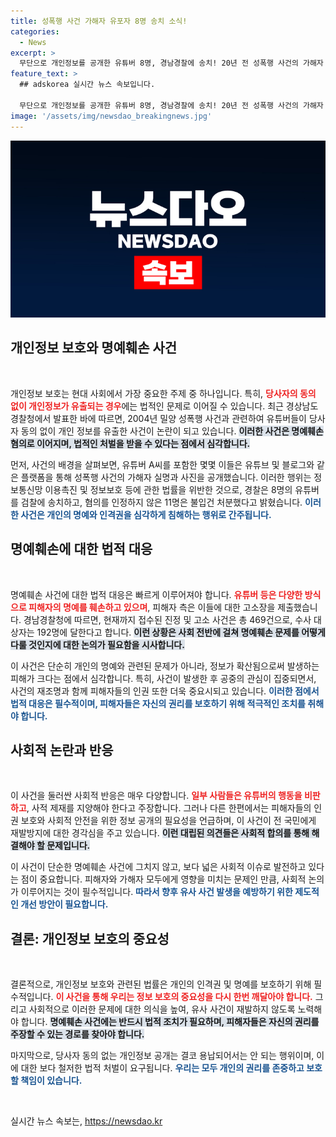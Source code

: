 ```yaml
---
title: 성폭행 사건 가해자 유포자 8명 송치 소식!
categories:
  - News
excerpt: >
  무단으로 개인정보를 공개한 유튜버 8명, 경남경찰에 송치! 20년 전 성폭행 사건의 가해자 신상공개로 물의를 일으킨 이들은 469건의 고소와 함께 수사의 대상이 됐다. 클릭해서 자세히 알아보세요!
feature_text: >
  ## adskorea 실시간 뉴스 속보입니다.

  무단으로 개인정보를 공개한 유튜버 8명, 경남경찰에 송치! 20년 전 성폭행 사건의 가해자 신상공개로 물의를 일으킨 이들은 469건의 고소와 함께 수사의 대상이 됐다. 클릭해서 자세히 알아보세요!
image: '/assets/img/newsdao_breakingnews.jpg'
---
```


<p><img src="/assets/img/newsdao_breakingnews.jpg" alt="adskorea 속보" /></p>

<h2 data-ke-size="size26">개인정보 보호와 명예훼손 사건</h2>

<p data-ke-size="size16">&nbsp;</p>

<p>개인정보 보호는 현대 사회에서 가장 중요한 주제 중 하나입니다. 특히, <b><span style="color: #ee2323;">당사자의 동의 없이 개인정보가 유출되는 경우</span></b>에는 법적인 문제로 이어질 수 있습니다. 최근 경상남도 경찰청에서 발표한 바에 따르면, 2004년 밀양 성폭행 사건과 관련하여 유튜버들이 당사자 동의 없이 개인 정보를 유출한 사건이 논란이 되고 있습니다. <b><span style="background-color: #21538527;">이러한 사건은 명예훼손 혐의로 이어지며, 법적인 처벌을 받을 수 있다는 점에서 심각합니다.</span></b></p>

<p>먼저, 사건의 배경을 살펴보면, 유튜버 A씨를 포함한 몇몇 이들은 유튜브 및 블로그와 같은 플랫폼을 통해 성폭행 사건의 가해자 실명과 사진을 공개했습니다. 이러한 행위는 정보통신망 이용촉진 및 정보보호 등에 관한 법률을 위반한 것으로, 경찰은 8명의 유튜버를 검찰에 송치하고, 혐의를 인정하지 않은 11명은 불입건 처분했다고 밝혔습니다. <b><span style="color: #1a5490;">이러한 사건은 개인의 명예와 인격권을 심각하게 침해하는 행위로 간주됩니다.</span></b></p>

<h2 data-ke-size="size26">명예훼손에 대한 법적 대응</h2>

<p data-ke-size="size16">&nbsp;</p>

<p>명예훼손 사건에 대한 법적 대응은 빠르게 이루어져야 합니다. <b><span style="color: #ee2323;">유튜버 등은 다양한 방식으로 피해자의 명예를 훼손하고 있으며</span></b>, 피해자 측은 이들에 대한 고소장을 제출했습니다. 경남경찰청에 따르면, 현재까지 접수된 진정 및 고소 사건은 총 469건으로, 수사 대상자는 192명에 달한다고 합니다. <b><span style="background-color: #21538527;">이런 상황은 사회 전반에 걸쳐 명예훼손 문제를 어떻게 다룰 것인지에 대한 논의가 필요함을 시사합니다.</span></b></p>

<p>이 사건은 단순히 개인의 명예와 관련된 문제가 아니라, 정보가 확산됨으로써 발생하는 피해가 크다는 점에서 심각합니다. 특히, 사건이 발생한 후 공중의 관심이 집중되면서, 사건의 재조명과 함께 피해자들의 인권 또한 더욱 중요시되고 있습니다. <b><span style="color: #1a5490;">이러한 점에서 법적 대응은 필수적이며, 피해자들은 자신의 권리를 보호하기 위해 적극적인 조치를 취해야 합니다.</span></b></p>

<h2 data-ke-size="size26">사회적 논란과 반응</h2>

<p data-ke-size="size16">&nbsp;</p>

<p>이 사건을 둘러싼 사회적 반응은 매우 다양합니다. <b><span style="color: #ee2323;">일부 사람들은 유튜버의 행동을 비판하고</span></b>, 사적 제재를 지양해야 한다고 주장합니다. 그러나 다른 한편에서는 피해자들의 인권 보호와 사회적 안전을 위한 정보 공개의 필요성을 언급하며, 이 사건이 전 국민에게 재발방지에 대한 경각심을 주고 있습니다. <b><span style="background-color: #21538527;">이런 대립된 의견들은 사회적 합의를 통해 해결해야 할 문제입니다.</span></b></p>

<p>이 사건이 단순한 명예훼손 사건에 그치지 않고, 보다 넓은 사회적 이슈로 발전하고 있다는 점이 중요합니다. 피해자와 가해자 모두에게 영향을 미치는 문제인 만큼, 사회적 논의가 이루어지는 것이 필수적입니다. <b><span style="color: #1a5490;">따라서 향후 유사 사건 발생을 예방하기 위한 제도적인 개선 방안이 필요합니다.</span></b></p>

<h2 data-ke-size="size26">결론: 개인정보 보호의 중요성</h2>

<p data-ke-size="size16">&nbsp;</p>

<p>결론적으로, 개인정보 보호와 관련된 법률은 개인의 인격권 및 명예를 보호하기 위해 필수적입니다. <b><span style="color: #ee2323;">이 사건을 통해 우리는 정보 보호의 중요성을 다시 한번 깨달아야 합니다.</span></b> 그리고 사회적으로 이러한 문제에 대한 의식을 높여, 유사 사건이 재발하지 않도록 노력해야 합니다. <b><span style="background-color: #21538527;">명예훼손 사건에는 반드시 법적 조치가 필요하며, 피해자들은 자신의 권리를 주장할 수 있는 경로를 찾아야 합니다.</span></b></p>

<p>마지막으로, 당사자 동의 없는 개인정보 공개는 결코 용납되어서는 안 되는 행위이며, 이에 대한 보다 철저한 법적 처벌이 요구됩니다. <b><span style="color: #1a5490;">우리는 모두 개인의 권리를 존중하고 보호할 책임이 있습니다.</span></b></p>

<p data-ke-size="size16">&nbsp;</p>
실시간 뉴스 속보는, <a href="https://newsdao.kr" rel="dofollow">https://newsdao.kr</a>


